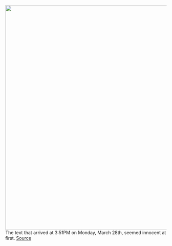 <img src='https://cdn.vox-cdn.com/thumbor/XqZS9ZoPbIDzOXsl8DO9FYT9nr8=/0x0:2040x1360/1200x800/filters:focal(857x517:1183x843)/cdn.vox-cdn.com/uploads/chorus_image/image/71042933/DSC_0286_2.0.jpg' width='700px' /><br/>
The text that arrived at 3:51PM on Monday, March 28th, seemed innocent at first.
<a href='https://www.theverge.com/2022/7/3/23191657/wrong-number-text-spam-fraud-scam'> Source <a/>